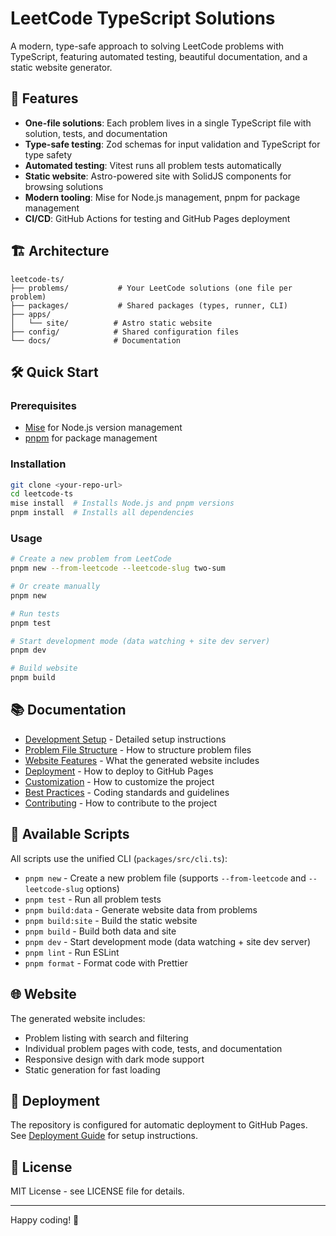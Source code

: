 # LeetCode TypeScript Solutions

A modern, type-safe approach to solving LeetCode problems with TypeScript, featuring automated testing, beautiful documentation, and a static website generator.

## 🚀 Features

- **One-file solutions**: Each problem lives in a single TypeScript file with solution, tests, and documentation
- **Type-safe testing**: Zod schemas for input validation and TypeScript for type safety
- **Automated testing**: Vitest runs all problem tests automatically
- **Static website**: Astro-powered site with SolidJS components for browsing solutions
- **Modern tooling**: Mise for Node.js management, pnpm for package management
- **CI/CD**: GitHub Actions for testing and GitHub Pages deployment

## 🏗️ Architecture

```
leetcode-ts/
├── problems/           # Your LeetCode solutions (one file per problem)
├── packages/           # Shared packages (types, runner, CLI)
├── apps/
│   └── site/          # Astro static website
├── config/            # Shared configuration files
└── docs/              # Documentation
```

## 🛠️ Quick Start

### Prerequisites

- [Mise](https://mise.jdx.dev/) for Node.js version management
- [pnpm](https://pnpm.io/) for package management

### Installation

```bash
git clone <your-repo-url>
cd leetcode-ts
mise install  # Installs Node.js and pnpm versions
pnpm install  # Installs all dependencies
```

### Usage

```bash
# Create a new problem from LeetCode
pnpm new --from-leetcode --leetcode-slug two-sum

# Or create manually
pnpm new

# Run tests
pnpm test

# Start development mode (data watching + site dev server)
pnpm dev

# Build website
pnpm build
```

## 📚 Documentation

- [Development Setup](docs/development-setup.md) - Detailed setup instructions
- [Problem File Structure](docs/problem-file-structure.md) - How to structure problem files
- [Website Features](docs/website-features.md) - What the generated website includes
- [Deployment](docs/deployment.md) - How to deploy to GitHub Pages
- [Customization](docs/customization.md) - How to customize the project
- [Best Practices](docs/best-practices.md) - Coding standards and guidelines
- [Contributing](docs/contributing.md) - How to contribute to the project

## 🎯 Available Scripts

All scripts use the unified CLI (`packages/src/cli.ts`):

- `pnpm new` - Create a new problem file (supports `--from-leetcode` and `--leetcode-slug` options)
- `pnpm test` - Run all problem tests
- `pnpm build:data` - Generate website data from problems
- `pnpm build:site` - Build the static website
- `pnpm build` - Build both data and site
- `pnpm dev` - Start development mode (data watching + site dev server)
- `pnpm lint` - Run ESLint
- `pnpm format` - Format code with Prettier

## 🌐 Website

The generated website includes:

- Problem listing with search and filtering
- Individual problem pages with code, tests, and documentation
- Responsive design with dark mode support
- Static generation for fast loading

## 🚀 Deployment

The repository is configured for automatic deployment to GitHub Pages. See [Deployment Guide](docs/deployment.md) for setup instructions.

## 📄 License

MIT License - see LICENSE file for details.

---

Happy coding! 🎉
